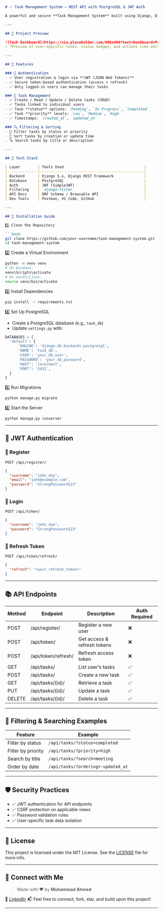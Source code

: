 ```markdown
# ✅ Task Management System – REST API with PostgreSQL & JWT Auth

A powerful and secure **Task Management System** built using Django, Django REST Framework, and PostgreSQL. This application enables users to **Create**, **Read**, **Update**, and **Delete** (CRUD) their tasks, with features to manage **status**, **priority**, and **authentication** using **JWT**. Perfect for boosting productivity and staying organized.

---

## 📸 Project Preview

![Task Dashboard](https://via.placeholder.com/800x400?text=Dashboard+Preview)
> *Preview of user-specific tasks, status badges, and actions like edit/delete.*

---

## 🚀 Features

### 🔐 Authentication
- ✅ User registration & login via **JWT (JSON Web Tokens)**
- ✅ Secure token-based authentication (access + refresh)
- ✅ Only logged-in users can manage their tasks

### 📝 Task Management
- ✅ Create / Read / Update / Delete tasks (CRUD)
- ✅ Tasks linked to individual users
- ✅ Task **status** options: `Pending`, `In Progress`, `Completed`
- ✅ Task **priority** levels: `Low`, `Medium`, `High`
- ✅ Timestamps: `created_at`, `updated_at`

### 🔍 Filtering & Sorting
- 🔎 Filter tasks by status or priority
- 🔄 Sort tasks by creation or update time
- 🔍 Search tasks by title or description

---

## 🧰 Tech Stack

| Layer        | Tools Used                                     |
|--------------|------------------------------------------------|
| Backend      | Django 5.x, Django REST Framework              |
| Database     | PostgreSQL                                     |
| Auth         | JWT (SimpleJWT)                                |
| Filtering    | `django-filter`                                |
| API Docs     | DRF Schema / Browsable API                     |
| Dev Tools    | Postman, VS Code, GitHub                       |

---

## 🔧 Installation Guide

1️⃣ Clone the Repository

```bash
git clone https://github.com/your-username/task-management-system.git
cd task-management-system
````

2️⃣ Create a Virtual Environment

```bash
python -m venv venv
# On Windows:
venv\Scripts\activate
# On macOS/Linux:
source venv/bin/activate
```

3️⃣ Install Dependencies

```bash
pip install -r requirements.txt
```

4️⃣ Set Up PostgreSQL

* Create a PostgreSQL database (e.g., `task_db`)
* Update `settings.py` with:

```python
DATABASES = {
  'default': {
      'ENGINE': 'django.db.backends.postgresql',
      'NAME': 'task_db',
      'USER': 'your_db_user',
      'PASSWORD': 'your_db_password',
      'HOST': 'localhost',
      'PORT': '5432',
  }
}
```

5️⃣ Run Migrations

```bash
python manage.py migrate
```

6️⃣ Start the Server

```bash
python manage.py runserver
```

---

## 🔐 JWT Authentication

### 🔸 Register

```http
POST /api/register/
```

```json
{
  "username": "john_doe",
  "email": "john@example.com",
  "password": "StrongPassword123"
}
```

### 🔸 Login

```http
POST /api/token/
```

```json
{
  "username": "john_doe",
  "password": "StrongPassword123"
}
```

### 🔄 Refresh Token

```http
POST /api/token/refresh/
```

```json
{
  "refresh": "<your_refresh_token>"
}
```

---

## 📚 API Endpoints

| Method | Endpoint            | Description                 | Auth Required |
| ------ | ------------------- | --------------------------- | ------------- |
| POST   | /api/register/      | Register a new user         | ❌             |
| POST   | /api/token/         | Get access & refresh tokens | ❌             |
| POST   | /api/token/refresh/ | Refresh access token        | ❌             |
| GET    | /api/tasks/         | List user’s tasks           | ✅             |
| POST   | /api/tasks/         | Create a new task           | ✅             |
| GET    | /api/tasks/{id}/    | Retrieve a task             | ✅             |
| PUT    | /api/tasks/{id}/    | Update a task               | ✅             |
| DELETE | /api/tasks/{id}/    | Delete a task               | ✅             |

---

## 🌟 Filtering & Searching Examples

| Feature            | Example                            |
| ------------------ | ---------------------------------- |
| Filter by status   | `/api/tasks/?status=completed`     |
| Filter by priority | `/api/tasks/?priority=high`        |
| Search by title    | `/api/tasks/?search=meeting`       |
| Order by date      | `/api/tasks/?ordering=-updated_at` |

---

## 🛡️ Security Practices

* ✅ JWT authentication for API endpoints
* ✅ CSRF protection on applicable views
* ✅ Password validation rules
* ✅ User-specific task data isolation

---

## 📄 License

This project is licensed under the MIT License. See the [LICENSE](LICENSE) file for more info.

---

## 🤝 Connect with Me

> Made with ❤️ by **Muhammad Ahmed**

🔗 [LinkedIn](https://www.linkedin.com/in/muhammad-ahmed-5b7850340/)
📬 Feel free to connect, fork, star, and build upon this project!

---

